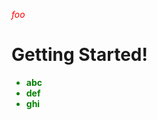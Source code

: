 <style>p{color:red;}
li{
  font-weight: bold;
  color: green;
}
</style>
*foo*

# Getting Started!

<span>

* abc
* def
* ghi

</span>
